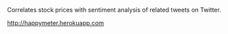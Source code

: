 Correlates stock prices with sentiment analysis of related tweets on Twitter.

http://happymeter.herokuapp.com
